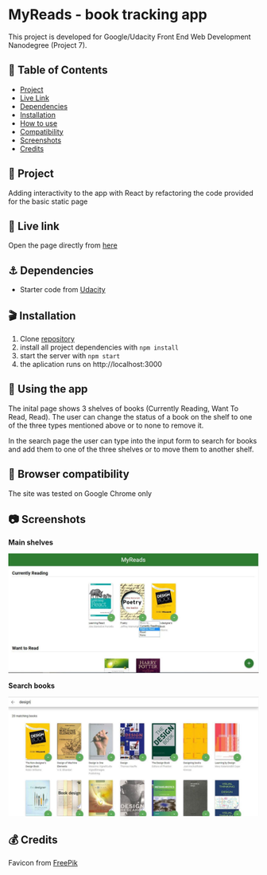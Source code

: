 # MyReads - book tracking app
This project is developed for Google/Udacity Front End Web Development Nanodegree (Project 7).

## 📑 Table of Contents

* [Project](#project)
* [Live Link](#live-link)
* [Dependencies](#dependencies)
* [Installation](#installation)
* [How to use](#using-the-app)
* [Compatibility](#browser-compatibility)
* [Screenshots](#screenshots)
* [Credits](#credits)

## 📌 Project 
Adding interactivity to the app with React by refactoring the code provided for the basic static page

## 🔗 Live link
Open the page directly from [here](https://jpacsai.github.io/MyReads-App/)

## ⚓️ Dependencies
- Starter code from [Udacity](https://github.com/udacity/reactnd-project-myreads-starter)  

## 🎬 Installation
1. Clone [repository](https://github.com/jpacsai/Restaurant_Reviews_App)
2. install all project dependencies with `npm install`
3. start the server with `npm start`
4. the aplication runs on http://localhost:3000

## 🍴 Using the app
The inital page shows 3 shelves of books (Currently Reading, Want To Read, Read). The user can change the status of a book on the shelf to one of the three types mentioned above or to none to remove it.

In the search page the user can type into the input form to search for books and add them to one of the three shelves or to move them to another shelf.

## 🔌 Browser compatibility
The site was tested on Google Chrome only

## 📷 Screenshots

**Main shelves**  

![screenshot1](https://github.com/jpacsai/MyReads-App/blob/master/public/img/screenshot1.JPG)  

**Search books**  

![screenshot2](https://github.com/jpacsai/MyReads-App/blob/master/public/img/screenshot2.JPG)

## 💰 Credits
Favicon from [FreePik](https://www.freepik.com/free-vector/education-icons-set_1148964.htm#term=book%20icon&page=1&position=2)
